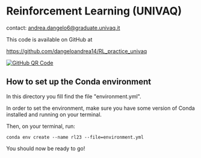 # Reinforcement Learning (UNIVAQ)

contact: andrea.dangelo6@graduate.univaq.it

This code is available on GitHub at

https://github.com/dangeloandrea14/RL_practice_univaq

[![GitHub QR Code](https://i.imgur.com/QjDgcFr.png)]()

## How to set up the Conda environment

In this directory you fill find the file "environment.yml". 

In order to set the environment, make sure you have some version of Conda installed and running on your terminal.

Then, on your terminal, run:

```
conda env create --name rl23 --file=environment.yml
```

You should now be ready to go!
